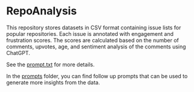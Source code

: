 # RepoAnalysis

This repository stores datasets in CSV format containing issue lists for popular repositories. Each issue is annotated with engagement and frustration scores. The scores are calculated based on the number of comments, upvotes, age, and sentiment analysis of the comments using ChatGPT.

See the [prompt.txt](prompt.txt) for more details.

In the [prompts](prompts) folder, you can find follow up prompts that can be used to generate more insights from the data.
